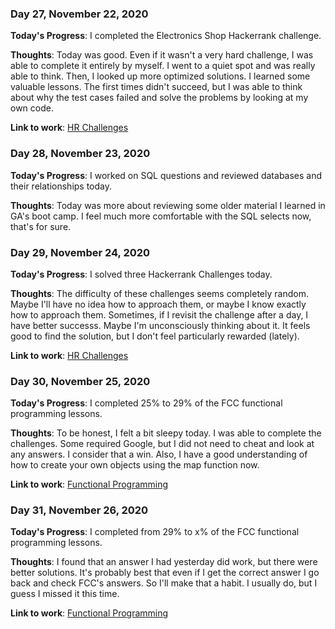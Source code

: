### Day 27, November 22, 2020

**Today's Progress**: I completed the Electronics Shop Hackerrank challenge.

**Thoughts**: Today was good. Even if it wasn't a very hard challenge, I was able to complete it entirely by myself. I went to a quiet spot and was really able to think. Then, I looked up more optimized solutions. I learned some valuable lessons. The first times didn't succeed, but I was able to think about why the test cases failed and solve the problems by looking at my own code.

**Link to work**: [HR Challenges](https://github.com/jdemarc/100-days-of-code/tree/main/hackerrank)

### Day 28, November 23, 2020

**Today's Progress**: I worked on SQL questions and reviewed databases and their relationships today.

**Thoughts**: Today was more about reviewing some older material I learned in GA's boot camp. I feel much more comfortable with the SQL selects now, that's for sure.

### Day 29, November 24, 2020

**Today's Progress**: I solved three Hackerrank Challenges today.

**Thoughts**: The difficulty of these challenges seems completely random. Maybe I'll have no idea how to approach them, or maybe I know exactly how to approach them. Sometimes, if I revisit the challenge after a day, I have better successs. Maybe I'm unconsciously thinking about it. It feels good to find the solution, but I don't feel particularly rewarded (lately).

**Link to work**: [HR Challenges](https://github.com/jdemarc/100-days-of-code/tree/main/hackerrank)

### Day 30, November 25, 2020

**Today's Progress**: I completed 25% to 29% of the FCC functional programming lessons.

**Thoughts**: To be honest, I felt a bit sleepy today. I was able to complete the challenges. Some required Google, but I did not need to cheat and look at any answers. I consider that a win. Also, I have a good understanding of how to create your own objects using the map function now.

**Link to work**: [Functional Programming](https://github.com/jdemarc/100-days-of-code/tree/main/fun-prog/lessons)

### Day 31, November 26, 2020

**Today's Progress**: I completed from 29% to x% of the FCC functional programming lessons.

**Thoughts**: I found that an answer I had yesterday did work, but there were better solutions. It's probably best that even if I get the correct answer I go back and check FCC's answers. So I'll make that a habit. I usually do, but I guess I missed it this time.

**Link to work**: [Functional Programming](https://github.com/jdemarc/100-days-of-code/tree/main/fun-prog/lessons)